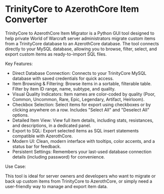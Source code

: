 # TrinityCore to AzerothCore Item Converter
TrinityCore to AzerothCore Item Migrator is a Python GUI tool designed to help private World of Warcraft server administrators migrate custom items from a TrinityCore database to an AzerothCore database. The tool connects directly to your MySQL database, allowing you to browse, filter, select, and export custom items as ready-to-import SQL files.

Key Features:

- Direct Database Connection: Connects to your TrinityCore MySQL database with saved credentials for quick access.
- Item Browsing & Filtering: Browse items in a sortable, filterable table. Filter by item ID range, name, subtype, and quality.
- Visual Quality Indicators: Item names are color-coded by quality (Poor, Common, Uncommon, Rare, Epic, Legendary, Artifact, Heirloom).
- Checkbox Selection: Select items for export using checkboxes or by clicking anywhere on a row. Includes "Select All" and "Deselect All" options.
- Detailed Item View: View full item details, including stats, resistances, and descriptions, in a dedicated panel.
- Export to SQL: Export selected items as SQL insert statements compatible with AzerothCore.
- Modern UI: Clean, modern interface with tooltips, color accents, and a status bar for feedback.
- Persistent Settings: Remembers your last-used database connection details (including password) for convenience.

Use Case:

This tool is ideal for server owners and developers who want to migrate or back up custom items from TrinityCore to AzerothCore, or simply need a user-friendly way to manage and export item data.


